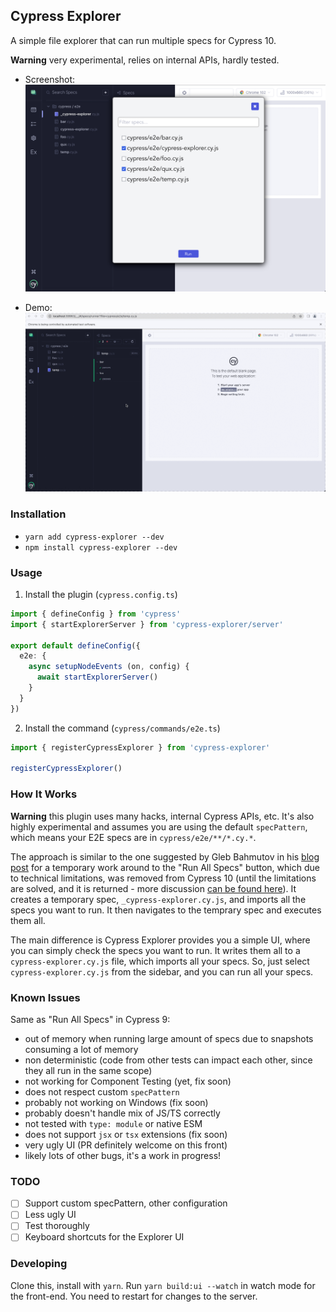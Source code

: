 ## Cypress Explorer

A simple file explorer that can run multiple specs for Cypress 10. 

**Warning** very experimental, relies on internal APIs, hardly tested.

- Screenshot: 
![](./assets/example.png)

- Demo: 
![](./assets/demo.gif)

### Installation

- `yarn add cypress-explorer --dev`
- `npm install cypress-explorer --dev`

### Usage

1. Install the plugin (`cypress.config.ts`)

```ts
import { defineConfig } from 'cypress'
import { startExplorerServer } from 'cypress-explorer/server'

export default defineConfig({
  e2e: {
    async setupNodeEvents (on, config) {
      await startExplorerServer()
    }
  }
})
```

2. Install the command (`cypress/commands/e2e.ts`)

```ts
import { registerCypressExplorer } from 'cypress-explorer'

registerCypressExplorer()
```

### How It Works

**Warning** this plugin uses many hacks, internal Cypress APIs, etc. It's also highly experimental and assumes you are using the default `specPattern`, which means your E2E specs are in `cypress/e2e/**/*.cy.*`.

The approach is similar to the one suggested by Gleb Bahmutov in his [blog post](https://glebbahmutov.com/blog/run-all-specs-cypress-v10/) for a temporary work around to the "Run All Specs" button, which due to technical limitations, was removed from Cypress 10 (until the limitations are solved, and it is returned - more discussion [can be found here](https://github.com/cypress-io/cypress/discussions/21628)). It creates a temporary spec, `_cypress-explorer.cy.js`, and imports all the specs you want to run. It then navigates to the temprary spec and executes them all.

The main difference is Cypress Explorer provides you a simple UI, where you can simply check the specs you want to run. It writes them all to a `cypress-explorer.cy.js` file, which imports all your specs. So, just select `cypress-explorer.cy.js` from the sidebar, and you can run all your specs.


### Known Issues

Same as "Run All Specs" in Cypress 9:

- out of memory when running large amount of specs due to snapshots consuming a lot of memory
- non deterministic (code from other tests can impact each other, since they all run in the same scope)
- not working for Component Testing (yet, fix soon)
- does not respect custom `specPattern`
- probably not working on Windows (fix soon)
- probably doesn't handle mix of JS/TS correctly
- not tested with `type: module` or native ESM
- does not support `jsx` or `tsx` extensions (fix soon)
- very ugly UI (PR definitely welcome on this front)
- likely lots of other bugs, it's a work in progress!

### TODO

- [ ] Support custom specPattern, other configuration
- [ ] Less ugly UI
- [ ] Test thoroughly
- [ ] Keyboard shortcuts for the Explorer UI

### Developing

Clone this, install with `yarn`. Run `yarn build:ui --watch` in watch mode for the front-end. You need to restart for changes to the server.

